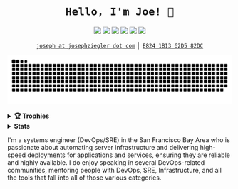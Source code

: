 <h1 align="center"><code>Hello, I'm Joe! 👋</code></h1>

<p align="center">
  <a href="https://www.linkedin.com/in/josephziegler"><img src="https://img.shields.io/badge/-josephziegler-0072b1?style=flat&logo=Linkedin&logoColor=white" /></a>
  <a href="https://profile.codersrank.io/user/zigsphere"><img src="https://img.shields.io/badge/-zigsphere-72a0a8?style=flat&logo=CodersRank&logoColor=white" /></a>
  <a href="https://github.com/zigsphere"><img src="https://img.shields.io/badge/-zigsphere-3a3a3a?style=flat&logo=GitHub&logoColor=white" /></a>
  <a href="https://www.josephziegler.com"><img src="https://img.shields.io/badge/-josephziegler.com-ff5757?style=flat&logo=zerply&logoColor=white" /></a>
  <a href="https://keybase.io/josephziegler"><img src="https://img.shields.io/badge/-josephziegler-5e78ef?style=flat&logo=keybase&logoColor=white" /></a>
  <a href="https://www.discord.com"><img src="https://img.shields.io/badge/-Zig%233569-5865F2?style=flat&logo=discord&logoColor=white" /></a>
</p>

<p align="center">
  <a href="mailto:joseph@josephziegler.com"><code>joseph at josephziegler dot com</code></a> │ <a href="https://keybase.io/josephziegler/pgp_keys.asc?fingerprint=0e4c6a23265cbfb7bb93d574e8241b1362d582dc"><code>E824 1B13 62D5 82DC</code></a>
</p>

<p align="center">
  <img width="600" src="dist/github-snake-dark.svg" />
</p>

<details>
  <summary><b>🏆 Trophies</b></summary>
    <p align="center">
      <a href="https://profile.codersrank.io/user/zigsphere"><img src="https://github-profile-trophy.vercel.app/?username=zigsphere&theme=dracula&row=1" /></a>
    </p>
</details>

<details>
  <summary><b>Stats</b></summary>
    <p align="center">
      <img src="https://github-readme-stats.vercel.app/api?username=zigsphere&theme=dark&show_icons=true" />
    </p>
</details>


I'm a systems engineer (DevOps/SRE) in the San Francisco Bay Area who is passionate about automating server infrastructure and delivering high-speed deployments for applications and services, ensuring they are reliable and highly available. I do enjoy speaking in several DevOps-related communities, mentoring people with DevOps, SRE, Infrastructure, and all the tools that fall into all of those various categories. 
 
